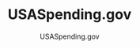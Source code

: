 ---
layout: resources-landing
title: "USASpending.gov"
subtitle: "USASpending.gov"
filters: federal-financial-assistance uniform-guidance website federal-agency
external_url: https://www.usaspending.gov/
---